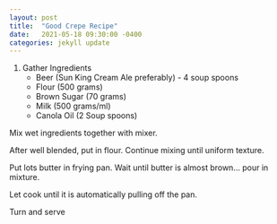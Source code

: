 ```yaml
---
layout: post
title:  "Good Crepe Recipe"
date:   2021-05-18 09:30:00 -0400
categories: jekyll update
---
```


1. Gather Ingredients
   - Beer (Sun King Cream Ale preferably) - 4 soup spoons
   - Flour (500 grams)
   - Brown Sugar (70 grams)
   - Milk (500 grams/ml)
   - Canola Oil (2 Soup spoons)

Mix wet ingredients together with mixer.

After well blended, put in flour.  Continue mixing until uniform texture.

Put lots butter in frying pan.  Wait until butter is almost brown... pour in mixture.

Let cook until it is automatically pulling off the pan.

Turn and serve
